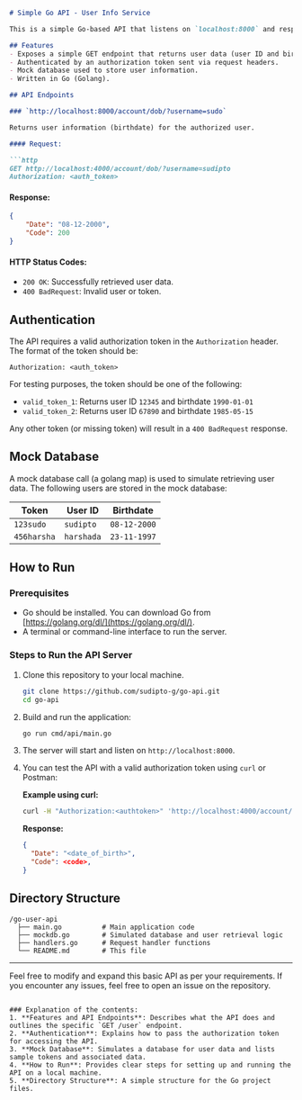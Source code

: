 ```markdown
# Simple Go API - User Info Service

This is a simple Go-based API that listens on `localhost:8000` and responds to GET requests. The API retrieves the `userid` and their `birthdate` from a mock database. Access to the API is secured using an authorization token, which must be provided in the request header.

## Features
- Exposes a simple GET endpoint that returns user data (user ID and birthdate).
- Authenticated by an authorization token sent via request headers.
- Mock database used to store user information.
- Written in Go (Golang).

## API Endpoints

### `http://localhost:8000/account/dob/?username=sudo`

Returns user information (birthdate) for the authorized user.

#### Request:

```http
GET http://localhost:4000/account/dob/?username=sudipto
Authorization: <auth_token>
```

#### Response:

```json
{  
    "Date": "08-12-2000",  
    "Code": 200  
}  
```

#### HTTP Status Codes:
- `200 OK`: Successfully retrieved user data.  
- `400 BadRequest`: Invalid user or token.  

## Authentication

The API requires a valid authorization token in the `Authorization` header. The format of the token should be:

```
Authorization: <auth_token>
```

For testing purposes, the token should be one of the following:
- `valid_token_1`: Returns user ID `12345` and birthdate `1990-01-01`
- `valid_token_2`: Returns user ID `67890` and birthdate `1985-05-15`

Any other token (or missing token) will result in a `400 BadRequest` response.

## Mock Database

A mock database call (a golang map) is used to simulate retrieving user data. The following users are stored in the mock database:

| Token         | User ID    | Birthdate   |
|---------------|------------|-------------|
| `123sudo`     | `sudipto`  | `08-12-2000`|
| `456harsha`   | `harshada` | `23-11-1997`|

## How to Run

### Prerequisites

- Go should be installed. You can download Go from [https://golang.org/dl/](https://golang.org/dl/).
- A terminal or command-line interface to run the server.

### Steps to Run the API Server

1. Clone this repository to your local machine.

   ```bash
   git clone https://github.com/sudipto-g/go-api.git
   cd go-api
   ```

2. Build and run the application:

   ```bash
   go run cmd/api/main.go
   ```

3. The server will start and listen on `http://localhost:8000`.

4. You can test the API with a valid authorization token using `curl` or Postman:

   **Example using curl:**

   ```bash
   curl -H "Authorization:<authtoken>" 'http://localhost:4000/account/dob/?username=<username>'
   ```

   **Response:**

   ```json
   {
     "Date": "<date_of_birth>",
     "Code": <code>,
   }
   ```

## Directory Structure

```
/go-user-api
  ├── main.go          # Main application code
  ├── mockdb.go        # Simulated database and user retrieval logic
  ├── handlers.go      # Request handler functions
  └── README.md        # This file
```

---

Feel free to modify and expand this basic API as per your requirements. If you encounter any issues, feel free to open an issue on the repository.

```

### Explanation of the contents:
1. **Features and API Endpoints**: Describes what the API does and outlines the specific `GET /user` endpoint.
2. **Authentication**: Explains how to pass the authorization token for accessing the API.
3. **Mock Database**: Simulates a database for user data and lists sample tokens and associated data.
4. **How to Run**: Provides clear steps for setting up and running the API on a local machine.
5. **Directory Structure**: A simple structure for the Go project files.


